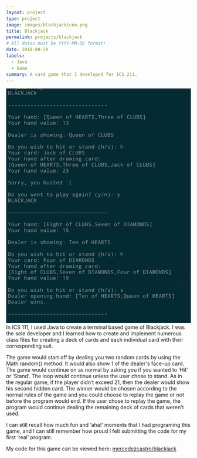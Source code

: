 ```yaml
---
layout: project
type: project
image: images/blackjackicon.png
title: Blackjack
permalink: projects/blackjack
# All dates must be YYYY-MM-DD format!
date: 2018-08-30
labels:
  - Java
  - Game
summary: A card game that I developed for ICS 211.
---
```


<img class="ui medium right floated rounded image" src="../images/blackjackcode.png">
In ICS 111, I used Java to create a terminal based game of Blackjack. I was the sole developer and I learned how to create and implement numerous class files for creating a deck of cards and each individual card with their corresponding suit.

The game would start off by dealing you two random cards by using the Math.random() method. It would also show 1 of the dealer's face-up card. The game would continue on as normal by asking you if you wanted to ‘Hit’ or ‘Stand’. The loop would continue unless the user chose to stand. As in the regular game, if the player didn’t exceed 21, then the dealer would show his second hidden card. The winner would be chosen according to the normal rules of the game and you could choose to replay the game or not before the program would end. If the user chose to replay the game, the program would continue dealing the remaining deck of cards that weren’t used.

I can still recall how much fun and ‘aha!’ moments that I had programing this game, and I can still remember how proud I felt submitting the code for my first ‘real’ program.

My code for this game can be viewed here: <a href="https://github.com/mercedezcastro/blackjack"><i class="large github icon"></i>mercedezcastro/blackjack</a>

